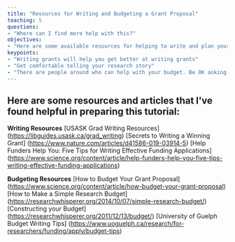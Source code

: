 ```yaml
---
title: "Resources for Writing and Budgeting a Grant Proposal"
teaching: 5
questions:
- "Where can I find more help with this?"
objectives:
- "Here are some available resources for helping to write and plan your small-scale funding proposal"
keypoints:
- "Writing grants will help you get better at writing grants"
- "Get comfortable telling your research story"
- "There are people around who can help with your budget. Be OK asking for help or examples!
---
```


## Here are some resources and articles that I've found helpful in preparing this tutorial:

__Writing Resources__
[USASK Grad Writing Resources] (https://libguides.usask.ca/grad_writing)
[Secrets to Writing a Winning Grant] (https://www.nature.com/articles/d41586-019-03914-5)
[Help Funders Help You: Five Tips for Writing Effective Funding Applications] (https://www.science.org/content/article/help-funders-help-you-five-tips-writing-effective-funding-applications)

__Budgeting Resources__
[How to Budget Your Grant Proposal] (https://www.science.org/content/article/how-budget-your-grant-proposal)
[How to Make a Simple Research Budget] (https://researchwhisperer.org/2014/10/07/simple-research-budget/)
[Constructing your Budget] (https://researchwhisperer.org/2011/12/13/budget/)
[University of Guelph Budget Writing Tips] (https://www.uoguelph.ca/research/for-researchers/funding/apply/budget-tips)
